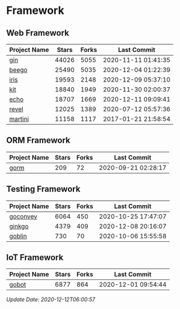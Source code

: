 # Framework

## Web Framework
| Project Name | Stars | Forks | Last Commit |
| ------------ | ----- | ----- | ----------- |
| [gin](https://github.com/gin-gonic/gin) | 44026 | 5055 | 2020-11-11 01:41:35 |
| [beego](https://github.com/astaxie/beego) | 25490 | 5035 | 2020-12-04 01:22:39 |
| [iris](https://github.com/kataras/iris) | 19593 | 2148 | 2020-12-09 05:37:10 |
| [kit](https://github.com/go-kit/kit) | 18840 | 1949 | 2020-11-30 02:00:37 |
| [echo](https://github.com/labstack/echo) | 18707 | 1669 | 2020-12-11 09:09:41 |
| [revel](https://github.com/revel/revel) | 12025 | 1389 | 2020-07-12 05:57:36 |
| [martini](https://github.com/go-martini/martini) | 11158 | 1117 | 2017-01-21 21:58:54 |

## ORM Framework
| Project Name | Stars | Forks | Last Commit |
| ------------ | ----- | ----- | ----------- |
| [gorm](https://github.com/jinzhu/gorm) | 209 | 72 | 2020-09-21 02:28:17 |

## Testing Framework
| Project Name | Stars | Forks | Last Commit |
| ------------ | ----- | ----- | ----------- |
| [goconvey](https://github.com/smartystreets/goconvey) | 6064 | 450 | 2020-10-25 17:47:07 |
| [ginkgo](https://github.com/onsi/ginkgo) | 4379 | 409 | 2020-12-08 20:16:07 |
| [goblin](https://github.com/franela/goblin) | 730 | 70 | 2020-10-06 15:55:58 |

## IoT Framework
| Project Name | Stars | Forks | Last Commit |
| ------------ | ----- | ----- | ----------- |
| [gobot](https://github.com/hybridgroup/gobot) | 6877 | 864 | 2020-12-01 09:54:44 |

*Update Date: 2020-12-12T06:00:57*
